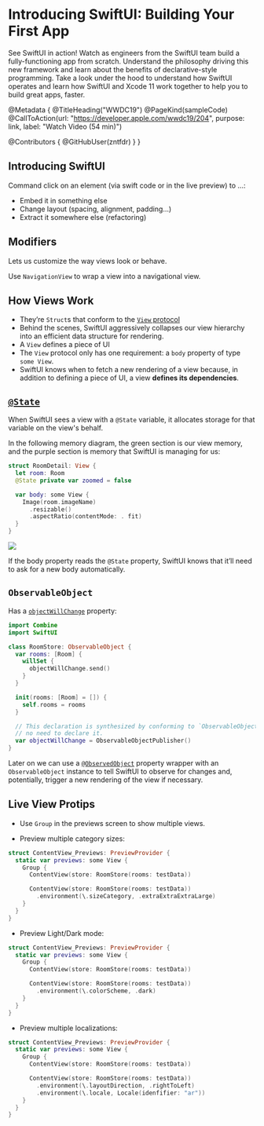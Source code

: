 # Introducing SwiftUI: Building Your First App

See SwiftUI in action! Watch as engineers from the SwiftUI team build a fully-functioning app from scratch. Understand the philosophy driving this new framework and learn about the benefits of declarative-style programming. Take a look under the hood to understand how SwiftUI operates and learn how SwiftUI and Xcode 11 work together to help you to build great apps, faster.

@Metadata {
   @TitleHeading("WWDC19")
   @PageKind(sampleCode)
   @CallToAction(url: "https://developer.apple.com/wwdc19/204", purpose: link, label: "Watch Video (54 min)")

   @Contributors {
      @GitHubUser(zntfdr)
   }
}



## Introducing SwiftUI

Command click on an element (via swift code or in the live preview) to ...:

- Embed it in something else
- Change layout (spacing, alignment, padding...)
- Extract it somewhere else (refactoring)

## Modifiers

Lets us customize the way views look or behave.

Use `NavigationView` to wrap a view into a navigational view.

## How Views Work

- They’re `Struct`s that conform to the [`View` protocol][viewProtocolDoc]
- Behind the scenes, SwiftUI aggressively collapses our view hierarchy into an efficient data structure for rendering.
- A `View` defines a piece of UI
- The `View` protocol only has one requirement: a `body` property of type `some View`.
- SwiftUI knows when to fetch a new rendering of a view because, in addition to defining a piece of UI, a view **defines its dependencies**.

## [`@State`][stateDoc]

When SwiftUI sees a view with a `@State` variable, it allocates storage for that variable on the view's behalf. 

In the following memory diagram, the green section is our view memory, and the purple section is memory that SwiftUI is managing for us:

```swift
struct RoomDetail: View {
  let room: Room 
  @State private var zoomed = false 

  var body: some View {
    Image(room.imageName)
      .resizable() 
      .aspectRatio(contentMode: . fit)
  }
}
```

![][memoryImage]

If the body property reads the `@State` property, SwiftUI knows that it’ll need to ask for a new body automatically.

## `ObservableObject`

Has a [`objectWillChange`][willChangeDoc] property:

```swift
import Combine
import SwiftUI

class RoomStore: ObservableObject {
  var rooms: [Room] {
    willSet {
      objectWillChange.send()
    }
  }

  init(rooms: [Room] = []) {
    self.rooms = rooms
  }

  // This declaration is synthesized by conforming to `ObservableObject`,
  // no need to declare it.
  var objectWillChange = ObservableObjectPublisher()
}
```

Later on we can use a [`@ObservedObject`][observedObjectDoc] property wrapper with an `ObservableObject` instance to tell SwiftUI to observe for changes and, potentially, trigger a new rendering of the view if necessary.

## Live View Protips

- Use `Group` in the previews screen to show multiple views.

- Preview multiple category sizes:

```swift
struct ContentView_Previews: PreviewProvider {
  static var previews: some View {
    Group {
      ContentView(store: RoomStore(rooms: testData))

      ContentView(store: RoomStore(rooms: testData))
        .environment(\.sizeCategory, .extraExtraExtraLarge)
    }
  }
}
```

- Preview Light/Dark mode:

```swift
struct ContentView_Previews: PreviewProvider {
  static var previews: some View {
    Group {
      ContentView(store: RoomStore(rooms: testData))

      ContentView(store: RoomStore(rooms: testData))
        .environment(\.colorScheme, .dark)
    }
  }
}
```

- Preview multiple localizations:

```swift
struct ContentView_Previews: PreviewProvider {
  static var previews: some View {
    Group {
      ContentView(store: RoomStore(rooms: testData))

      ContentView(store: RoomStore(rooms: testData))
        .environment(\.layoutDirection, .rightToLeft)
        .environment(\.locale, Locale(idenfifier: "ar")) 
    }
  }
}
```

[viewProtocolDoc]: https://developer.apple.com/documentation/swiftui/view
[stateDoc]: https://developer.apple.com/documentation/swiftui/state
[willChangeDoc]: https://developer.apple.com/documentation/combine/observableobject/3362556-objectwillchange
[observedObjectDoc]: https://developer.apple.com/documentation/swiftui/observedobject

[memoryImage]: WWDC19-204-memory